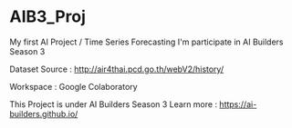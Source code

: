 # AIB3_Proj
My first AI Project / Time Series Forecasting
I'm participate in AI Builders Season 3

Dataset Source : http://air4thai.pcd.go.th/webV2/history/

Workspace : Google Colaboratory

This Project is under AI Builders Season 3
Learn more : https://ai-builders.github.io/
